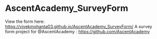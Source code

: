 # AscentAcademy_SurveyForm
View the form here: https://vivekmohanta03.github.io/AscentAcademy_SurveyForm/
A survey form project for @AscentAcademy : https://github.com/AscentAcademy

